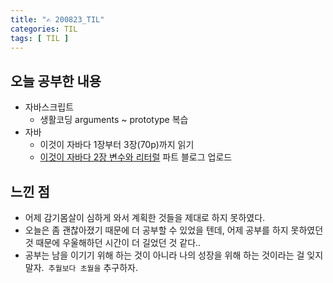 ```yaml
---
title: "✍ 200823_TIL"
categories: TIL
tags: [ TIL ]
---
```


## 오늘 공부한 내용
- 자바스크립트
  - 생활코딩 arguments ~ prototype 복습
- 자바
  - 이것이 자바다 1장부터 3장(70p)까지 읽기
  - [이것이 자바다 2장 변수와 리터럴](https://hayeon17kim.github.io/java/2020/08/23/this-is-java-01) 파트 블로그 업로드

## 느낀 점
- 어제 감기몸살이 심하게 와서 계획한 것들을 제대로 하지 못하였다.
- 오늘은 좀 괜찮아졌기 때문에 더 공부할 수 있었을 텐데, 어제 공부를 하지 못하였던 것 때문에 우울해하던 시간이 더 길었던 것 같다.. 
- 공부는 남을 이기기 위해 하는 것이 아니라 나의 성장을 위해 하는 것이라는 걸 잊지 말자.` 추월보다 초월을` 추구하자.
